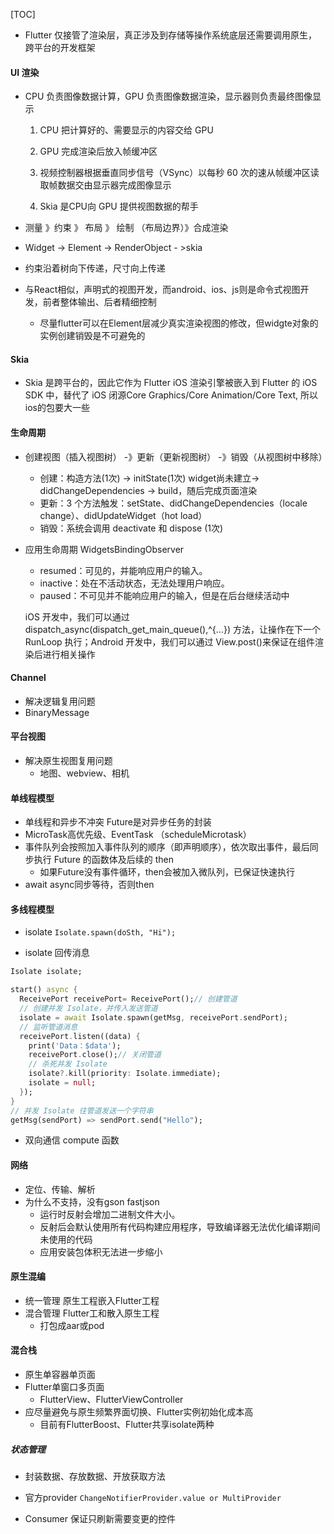 [TOC]

* Flutter 仅接管了渲染层，真正涉及到存储等操作系统底层还需要调用原生， 跨平台的开发框架

#### UI 渲染

* CPU 负责图像数据计算，GPU 负责图像数据渲染，显示器则负责最终图像显示

  1. CPU 把计算好的、需要显示的内容交给 GPU

  2. GPU 完成渲染后放入帧缓冲区

  3. 视频控制器根据垂直同步信号（VSync）以每秒 60 次的速从帧缓冲区读取帧数据交由显示器完成图像显示
  4. Skia 是CPU向 GPU 提供视图数据的帮手
* 测量 》约束 》 布局 》 绘制 （布局边界）》合成渲染
* Widget -> Element -> RenderObject - >skia
* 约束沿着树向下传递，尺寸向上传递
* 与React相似，声明式的视图开发，而android、ios、js则是命令式视图开发，前者整体输出、后者精细控制
  * 尽量flutter可以在Element层减少真实渲染视图的修改，但widgte对象的实例创建销毁是不可避免的

#### Skia

* Skia 是跨平台的，因此它作为 Flutter iOS 渲染引擎被嵌入到 Flutter 的 iOS SDK 中，替代了 iOS 闭源Core Graphics/Core Animation/Core Text,  所以ios的包要大一些

#### 生命周期

* 创建视图（插入视图树） -》更新（更新视图树） -》销毁（从视图树中移除）

  * 创建：构造方法(1次) -> initState(1次) widget尚未建立-> didChangeDependencies -> build，随后完成页面渲染
  * 更新：3 个方法触发：setState、didChangeDependencies（locale change）、didUpdateWidget（hot load）
  * 销毁：系统会调用 deactivate 和 dispose (1次)

* 应用生命周期 WidgetsBindingObserver

  * resumed：可见的，并能响应用户的输入。
  *  inactive：处在不活动状态，无法处理用户响应。 
  * paused：不可见并不能响应用户的输入，但是在后台继续活动中

  iOS 开发中，我们可以通过 dispatch_async(dispatch_get_main_queue(),^{…}) 方法，让操作在下一个 RunLoop 执行；Android 开发中，我们可以通过 View.post()来保证在组件渲染后进行相关操作

  

#### Channel

* 解决逻辑复用问题
* BinaryMessage

#### 平台视图

* 解决原生视图复用问题
  * 地图、webview、相机

#### 单线程模型

* 单线程和异步不冲突  Future是对异步任务的封装
* MicroTask高优先级、EventTask （scheduleMicrotask）
* 事件队列会按照加入事件队列的顺序（即声明顺序），依次取出事件，最后同步执行 Future 的函数体及后续的 then
  * 如果Future没有事件循环，then会被加入微队列，已保证快速执行
* await async同步等待，否则then

#### 多线程模型

* isolate  `Isolate.spawn(doSth, "Hi");`

* isolate 回传消息

```dart
Isolate isolate;

start() async {
  ReceivePort receivePort= ReceivePort();// 创建管道
  // 创建并发 Isolate，并传入发送管道
  isolate = await Isolate.spawn(getMsg, receivePort.sendPort);
  // 监听管道消息
  receivePort.listen((data) {
    print('Data：$data');
    receivePort.close();// 关闭管道
    // 杀死并发 Isolate
    isolate?.kill(priority: Isolate.immediate);
    isolate = null;
  });
}
// 并发 Isolate 往管道发送一个字符串
getMsg(sendPort) => sendPort.send("Hello");

```

* 双向通信 compute 函数

#### 网络

* 定位、传输、解析
* 为什么不支持，没有gson fastjson
  * 运行时反射会增加二进制文件大小。
  * 反射后会默认使用所有代码构建应用程序，导致编译器无法优化编译期间未使用的代码
  * 应用安装包体积无法进一步缩小

#### 原生混编

* 统一管理  原生工程嵌入Flutter工程
* 混合管理  Flutter工和散入原生工程
  * 打包成aar或pod

#### 混合栈

* 原生单容器单页面
* Flutter单窗口多页面
  * FlutterView、FlutterViewController
* 应尽量避免与原生频繁界面切换、Flutter实例初始化成本高
  * 目前有FlutterBoost、Flutter共享isolate两种



##### 状态管理

* 封装数据、存放数据、开放获取方法

* 官方provider `ChangeNotifierProvider.value or MultiProvider`
* Consumer 保证只刷新需要变更的控件

